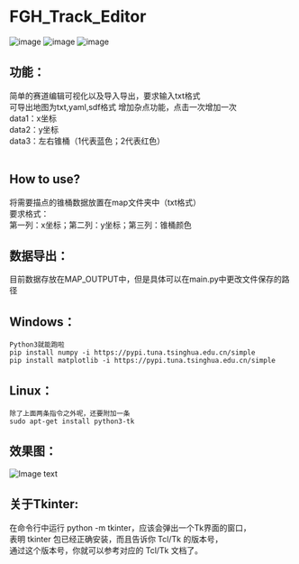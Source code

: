 # FGH_Track_Editor 
![image](https://img.shields.io/badge/author-F.Y.J.-blue.svg)
![image](https://img.shields.io/badge/author-G.X.Y.-blue.svg)
![image](https://img.shields.io/badge/author-H.C.R.-blue.svg)  

 
## 功能：  
  简单的赛道编辑可视化以及导入导出，要求输入txt格式  
  可导出地图为txt,yaml,sdf格式
  增加杂点功能，点击一次增加一次  
  data1：x坐标  
  data2：y坐标  
  data3：左右锥桶（1代表蓝色；2代表红色）</br></br>
## How to use?
  将需要描点的锥桶数据放置在map文件夹中（txt格式）   
    要求格式：  
    第一列：x坐标；第二列：y坐标；第三列：锥桶颜色  
## 数据导出：
  目前数据存放在MAP_OUTPUT中，但是具体可以在main.py中更改文件保存的路径
## Windows：   
    Python3就能跑啦   
    pip install numpy -i https://pypi.tuna.tsinghua.edu.cn/simple  
    pip install matplotlib -i https://pypi.tuna.tsinghua.edu.cn/simple  
  
## Linux：  
    除了上面两条指令之外呢，还要附加一条  
    sudo apt-get install python3-tk
    
## 效果图：
![Image text](https://raw.githubusercontent.com/HRex39/FGH_Track_Editor/master/image/Image_1.png)  
## 关于Tkinter:  
  在命令行中运行 python -m tkinter，应该会弹出一个Tk界面的窗口，  
  表明 tkinter 包已经正确安装，而且告诉你 Tcl/Tk 的版本号，  
  通过这个版本号，你就可以参考对应的 Tcl/Tk 文档了。  
